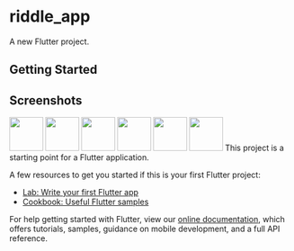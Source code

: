 # riddle_app

A new Flutter project.

## Getting Started

## Screenshots
<img height="60px" src="screenshots/quiz1.png"> 
<img height="60px" src="screenshots/quiz2.png"> 
<img height="60px" src="screenshots/quiz3.png"> 
<img height="60px" src="screenshots/quiz4.png"> 
<img height="60px" src="screenshots/quiz5.png">
<img height="60px" src="screenshots/quiz6.png">
This project is a starting point for a Flutter application.

A few resources to get you started if this is your first Flutter project:

- [Lab: Write your first Flutter app](https://flutter.dev/docs/get-started/codelab)
- [Cookbook: Useful Flutter samples](https://flutter.dev/docs/cookbook)

For help getting started with Flutter, view our
[online documentation](https://flutter.dev/docs), which offers tutorials,
samples, guidance on mobile development, and a full API reference.
